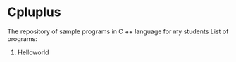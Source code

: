 # Cpluplus
The repository of sample programs in C ++ language for my students
List of programs:
  1) Helloworld
